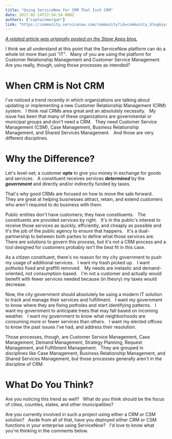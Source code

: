 ```yaml
---
title: "Using ServiceNow for CRM That Isnt CRM"
date: 2017-02-14T22:54:54.000Z
authors: ["captainmorgan"]
link: "https://community.servicenow.com/community?id=community_blog&sys_id=57ed222ddbd0dbc01dcaf3231f961935"
---
```

<p><a href="http://blog.staveapps.com/when-is-crm-not-crm"><em>A related article was originally posted on the Stave Apps blog.</em></a></p><p></p><p>I think we all understand at this point that the ServiceNow platform can do a whole lot more than just "IT".   Many of you are using the platform for Customer Relationship Management and Customer Service Management.   Are you really, though, using those processes as intended?</p><h1></h1><h1></h1><h1>When CRM is Not CRM</h1><p></p><p>I've noticed a trend recently in which organizations are talking about updating or implementing a new Customer Relationship Management (CRM) system.   I think real CRMs area great and an absolutely necessity.   My issue has been that many of these organizations are governmental or municipal groups and don't need a CRM.   They need Customer Service Management (CSM), Case Management, Business Relationship Management, and Shared Services Management.   And those are very different disciplines.</p><p></p><h1></h1><h1>Why the Difference?</h1><p></p><p>Let's level-set; a customer <strong>opts</strong> to give you money in exchange for goods and services.   A constituent receives services <em><strong>determined</strong></em> by the <em><strong>government</strong></em> and directly and/or indirectly funded by taxes.</p><p></p><p>That's why good CRMs are focused on how to move the sale forward.   They are great at helping businesses attract, retain, and extend customers who aren't required to do business with them.</p><p></p><p>Public entities don't have customers; they have constituents.   The constituents are provided services by right.   It's in the public's interest to receive those services as quickly, efficiently, and cheaply as possible and it's the job of the public agency to ensure that happens.   It's a dual-partnership to between both parties to define what those services are.   There are solutions to govern this process, but it's not a CRM process and a tool designed for customers probably isn't the best fit in this case.</p><p></p><p>As a citizen constituent, there's no reason for my city government to push my usage of additional services.   I want my trash picked up.   I want potholes fixed and graffiti removed.   My needs are inelastic and demand-oriented, not consumption-based.   I'm not a customer and actually would benefit with fewer services needed because (in theory) my taxes would decrease.</p><p></p><p>Now, the city government should absolutely be using a modern IT solution to track and manage their services and fulfillment.   I want my government to know where they are fixing potholes and start identifying patterns.   I want my government to anticipate trees that may fall based on incoming weather.   I want my government to know what neighborhoods are consuming more or fewer services than others.   I want my elected offices to know the past issues I've had, and address their resolution.</p><p></p><p>Those processes, though, are Customer Service Management, Case Management, Demand Management, Strategy Planning, Request Management, and Fulfillment Management.   They are grouped in disciplines like Case Management, Business Relationship Management, and Shared Services Management, but those processes generally aren't in the discipline of CRM.</p><p></p><h1></h1><h1>What Do You Think?</h1><p></p><p>Are you noticing this trend as well?   What do you think should be the focus of cities, counties, states, and other municipalities?</p><p></p><p>Are you currently involved in such a project using either a CRM or CSM solution?   Aside from all of that, have you deployed either CRM or CSM functions in your enterprise using ServiceNow?   I'd love to know what you're thinking in the comments below.</p>